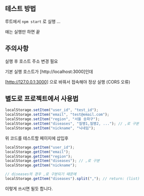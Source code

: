 ## 테스트 방법
루트에서 ```npm start```
로 실행 ...

얘는 실행만 하면 끝

## 주의사항

실행 후 호스트 주소 변경 필요 

기본 실행 호스트가 [http://localhost:3000]인데 

[http://127.0.0.1:3000] 으로 바꿔서 접속해야 정상 실행 (CORS 오류)

## 별도로 프로젝트에서 사용법

```javascript
localStorage.setItem("user_id", "test_id");
localStorage.setItem("email", "test@email.com");
localStorage.setItem("region", "서울 송파구");
localStorage.setItem("diseases", "질병1,질병2, ..."); // ,로 구분
localStorage.setItem("nickname", "닉네임");
```
위 코드를 테스트할 페이지에 삽입후 

```javascript
localStorage.getItem("user_id");
localStorage.getItem("email");
localStorage.getItem("region");
localStorage.getItem("diseases"); // ,로 구분
localStorage.getItem("nickname");

// diseases의 경우 ,로 구분되기 때문에 
localStorage.getItem("diseases").split(","); // return: (list)
```

이렇게 쓰시면 될듯 합니다.